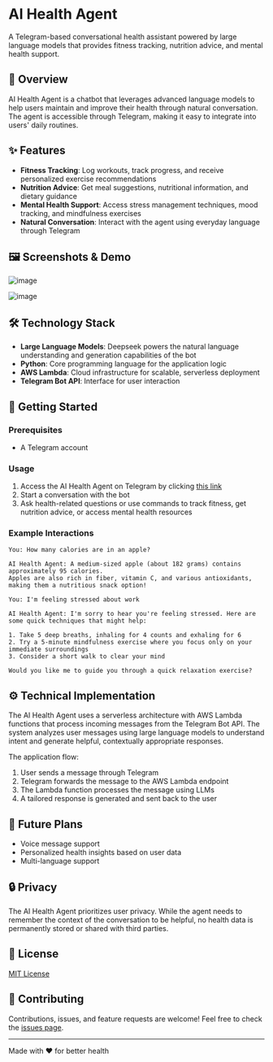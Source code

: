 # AI Health Agent

A Telegram-based conversational health assistant powered by large language models that provides fitness tracking, nutrition advice, and mental health support.

## 📱 Overview

AI Health Agent is a chatbot that leverages advanced language models to help users maintain and improve their health through natural conversation. The agent is accessible through Telegram, making it easy to integrate into users' daily routines.

## ✨ Features

- **Fitness Tracking**: Log workouts, track progress, and receive personalized exercise recommendations
- **Nutrition Advice**: Get meal suggestions, nutritional information, and dietary guidance
- **Mental Health Support**: Access stress management techniques, mood tracking, and mindfulness exercises
- **Natural Conversation**: Interact with the agent using everyday language through Telegram

## 🖼️ Screenshots & Demo

![image](https://github.com/user-attachments/assets/dc788f4a-3af9-44da-bac9-e28f6ed17d86)

![image](https://github.com/user-attachments/assets/cc9a0728-537a-415f-a1fa-c0dd466bb176)

<!-- Screenshots and demo content will be added here -->

## 🛠️ Technology Stack

- **Large Language Models**: Deepseek powers the natural language understanding and generation capabilities of the bot
- **Python**: Core programming language for the application logic
- **AWS Lambda**: Cloud infrastructure for scalable, serverless deployment
- **Telegram Bot API**: Interface for user interaction

## 🚀 Getting Started

### Prerequisites

- A Telegram account

### Usage

1. Access the AI Health Agent on Telegram by clicking [this link](https://t.me/MediHelp_ChatBot)
2. Start a conversation with the bot
3. Ask health-related questions or use commands to track fitness, get nutrition advice, or access mental health resources

### Example Interactions

```
You: How many calories are in an apple?

AI Health Agent: A medium-sized apple (about 182 grams) contains approximately 95 calories. 
Apples are also rich in fiber, vitamin C, and various antioxidants, making them a nutritious snack option!
```

```
You: I'm feeling stressed about work

AI Health Agent: I'm sorry to hear you're feeling stressed. Here are some quick techniques that might help:

1. Take 5 deep breaths, inhaling for 4 counts and exhaling for 6
2. Try a 5-minute mindfulness exercise where you focus only on your immediate surroundings
3. Consider a short walk to clear your mind

Would you like me to guide you through a quick relaxation exercise?
```

## ⚙️ Technical Implementation

The AI Health Agent uses a serverless architecture with AWS Lambda functions that process incoming messages from the Telegram Bot API. The system analyzes user messages using large language models to understand intent and generate helpful, contextually appropriate responses.

The application flow:
1. User sends a message through Telegram
2. Telegram forwards the message to the AWS Lambda endpoint
3. The Lambda function processes the message using LLMs
4. A tailored response is generated and sent back to the user

## 🔮 Future Plans

- Voice message support
- Personalized health insights based on user data
- Multi-language support

## 🔒 Privacy

The AI Health Agent prioritizes user privacy. While the agent needs to remember the context of the conversation to be helpful, no health data is permanently stored or shared with third parties.

## 📄 License

[MIT License](LICENSE)

## 🤝 Contributing

Contributions, issues, and feature requests are welcome! Feel free to check the [issues page](https://github.com/rahul2-byte/AI-health-Assistant/issues).

---

Made with ❤️ for better health
